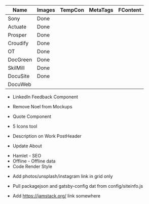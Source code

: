 <!--------------------P1--------------------->

| Name   | Images  | TempCon | MetaTags | FContent |
|--------|---------|---------|----------|----------|
|Sony    |  Done   |         |          |          |
|Actuate |  Done   |         |          |          |
|Prosper |  Done   |         |          |          |
|Croudify|  Done   |         |          |          |
|OT      |  Done   |         |          |          |
|DocGreen|  Done   |         |          |          |
|SkilMill|  Done   |         |          |          |
|DocuSite|  Done   |         |          |          |
|DocuWeb |         |         |          |          |


- LinkedIn Feedback Component
- Remove Noel from Mockups
- Quote Component
- 5 Icons tool

- Description on Work PostHeader
- Update About


<!--------------------P2--------------------->
<!-- ---------- Gatsby Plugin ------------- -->
- Hamlet - SEO
- Offline - Offline data
- Code Render Style


<!--------------------P3--------------------->

<!-- ---------- Photo-Grid ------------- -->
- Add photos/unsplash/instagram link in grid only

<!-- ---------- One source of truth ------------- -->
- Pull packagejson and gatsby-config dat from config/siteinfo.js

<!-- ---------- Other Ideas ------------- -->
- Add https://jamstack.org/ link somewhere